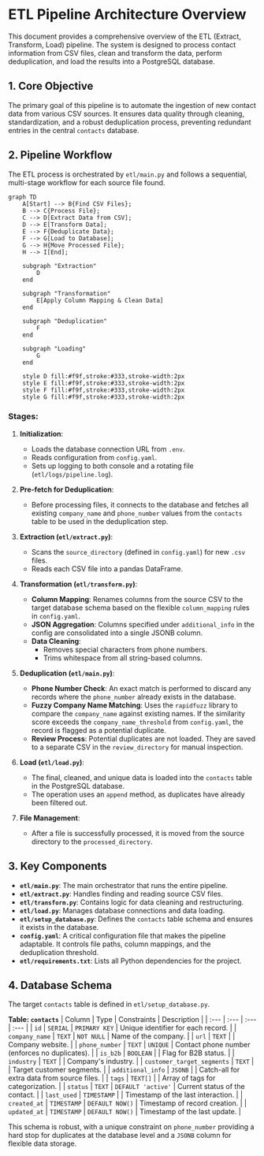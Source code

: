 # ETL Pipeline Architecture Overview

This document provides a comprehensive overview of the ETL (Extract, Transform, Load) pipeline. The system is designed to process contact information from CSV files, clean and transform the data, perform deduplication, and load the results into a PostgreSQL database.

## 1. Core Objective

The primary goal of this pipeline is to automate the ingestion of new contact data from various CSV sources. It ensures data quality through cleaning, standardization, and a robust deduplication process, preventing redundant entries in the central `contacts` database.

## 2. Pipeline Workflow

The ETL process is orchestrated by `etl/main.py` and follows a sequential, multi-stage workflow for each source file found.

```mermaid
graph TD
    A[Start] --> B{Find CSV Files};
    B --> C{Process File};
    C --> D[Extract Data from CSV];
    D --> E[Transform Data];
    E --> F{Deduplicate Data};
    F --> G[Load to Database];
    G --> H{Move Processed File};
    H --> I[End];

    subgraph "Extraction"
        D
    end

    subgraph "Transformation"
        E[Apply Column Mapping & Clean Data]
    end

    subgraph "Deduplication"
        F
    end

    subgraph "Loading"
        G
    end

    style D fill:#f9f,stroke:#333,stroke-width:2px
    style E fill:#f9f,stroke:#333,stroke-width:2px
    style F fill:#f9f,stroke:#333,stroke-width:2px
    style G fill:#f9f,stroke:#333,stroke-width:2px
```

### Stages:

1.  **Initialization**:
    *   Loads the database connection URL from `.env`.
    *   Reads configuration from `config.yaml`.
    *   Sets up logging to both console and a rotating file (`etl/logs/pipeline.log`).

2.  **Pre-fetch for Deduplication**:
    *   Before processing files, it connects to the database and fetches all existing `company_name` and `phone_number` values from the `contacts` table to be used in the deduplication step.

3.  **Extraction (`etl/extract.py`)**:
    *   Scans the `source_directory` (defined in `config.yaml`) for new `.csv` files.
    *   Reads each CSV file into a pandas DataFrame.

4.  **Transformation (`etl/transform.py`)**:
    *   **Column Mapping**: Renames columns from the source CSV to the target database schema based on the flexible `column_mapping` rules in `config.yaml`.
    *   **JSON Aggregation**: Columns specified under `additional_info` in the config are consolidated into a single JSONB column.
    *   **Data Cleaning**:
        *   Removes special characters from phone numbers.
        *   Trims whitespace from all string-based columns.

5.  **Deduplication (`etl/main.py`)**:
    *   **Phone Number Check**: An exact match is performed to discard any records where the `phone_number` already exists in the database.
    *   **Fuzzy Company Name Matching**: Uses the `rapidfuzz` library to compare the `company_name` against existing names. If the similarity score exceeds the `company_name_threshold` from `config.yaml`, the record is flagged as a potential duplicate.
    *   **Review Process**: Potential duplicates are not loaded. They are saved to a separate CSV in the `review_directory` for manual inspection.

6.  **Load (`etl/load.py`)**:
    *   The final, cleaned, and unique data is loaded into the `contacts` table in the PostgreSQL database.
    *   The operation uses an `append` method, as duplicates have already been filtered out.

7.  **File Management**:
    *   After a file is successfully processed, it is moved from the source directory to the `processed_directory`.

## 3. Key Components

*   **`etl/main.py`**: The main orchestrator that runs the entire pipeline.
*   **`etl/extract.py`**: Handles finding and reading source CSV files.
*   **`etl/transform.py`**: Contains logic for data cleaning and restructuring.
*   **`etl/load.py`**: Manages database connections and data loading.
*   **`etl/setup_database.py`**: Defines the `contacts` table schema and ensures it exists in the database.
*   **`config.yaml`**: A critical configuration file that makes the pipeline adaptable. It controls file paths, column mappings, and the deduplication threshold.
*   **`etl/requirements.txt`**: Lists all Python dependencies for the project.

## 4. Database Schema

The target `contacts` table is defined in `etl/setup_database.py`.

**Table: `contacts`**
| Column | Type | Constraints | Description |
| :--- | :--- | :--- | :--- |
| `id` | `SERIAL` | `PRIMARY KEY` | Unique identifier for each record. |
| `company_name` | `TEXT` | `NOT NULL` | Name of the company. |
| `url` | `TEXT` | | Company website. |
| `phone_number` | `TEXT` | `UNIQUE` | Contact phone number (enforces no duplicates). |
| `is_b2b` | `BOOLEAN` | | Flag for B2B status. |
| `industry` | `TEXT` | | Company's industry. |
| `customer_target_segments` | `TEXT` | | Target customer segments. |
| `additional_info` | `JSONB` | | Catch-all for extra data from source files. |
| `tags` | `TEXT[]` | | Array of tags for categorization. |
| `status` | `TEXT` | `DEFAULT 'active'` | Current status of the contact. |
| `last_used` | `TIMESTAMP` | | Timestamp of the last interaction. |
| `created_at` | `TIMESTAMP` | `DEFAULT NOW()` | Timestamp of record creation. |
| `updated_at` | `TIMESTAMP` | `DEFAULT NOW()` | Timestamp of the last update. |

This schema is robust, with a unique constraint on `phone_number` providing a hard stop for duplicates at the database level and a `JSONB` column for flexible data storage.